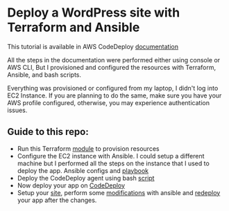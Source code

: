 # Deploy a WordPress site with Terraform and Ansible 

This tutorial is available in AWS CodeDeploy [documentation](https://docs.aws.amazon.com/codedeploy/latest/userguide/tutorials-wordpress.html) 

All the steps in the documentation were performed either using console or AWS CLI, But I provisioned and configured the resources with Terraform, Ansible, and bash scripts.

Everything was provisioned or configured from my laptop, I didn't log into EC2 Instance. If you are planning to do the same, make sure you have your AWS profile configured, otherwise, you may experience authentication issues.

## Guide to this repo:


*  Run this Terraform [module](https://github.com/gsidhu13/WP_deploy_with_terraforma_and_ansible/blob/2f3df717446d0b62f8ad82be0f7829ae9016ca67/terraform) to provision resources 
*  Configure the EC2 instance with Ansible. I could setup a different machine but I performed all the steps on the instance that I used to deploy the app. Ansible configs and [playbook](https://github.com/gsidhu13/WP_deploy_with_terraforma_and_ansible/blob/2f3df717446d0b62f8ad82be0f7829ae9016ca67/ansible)
*  Deploy the CodeDeploy agent using bash [script](https://github.com/gsidhu13/WP_deploy_with_terraforma_and_ansible/blob/2f3df717446d0b62f8ad82be0f7829ae9016ca67/deploy_agent)
*  Now deploy your app on [CodeDeploy](https://github.com/gsidhu13/WP_deploy_with_terraforma_and_ansible/blob/2f3df717446d0b62f8ad82be0f7829ae9016ca67/deploy_app)
*  Setup your [site](https://github.com/gsidhu13/WP_deploy_with_terraforma_and_ansible/blob/2f3df717446d0b62f8ad82be0f7829ae9016ca67/setup_site),  perform some [modifications](https://github.com/gsidhu13/WP_deploy_with_terraforma_and_ansible/blob/2f3df717446d0b62f8ad82be0f7829ae9016ca67/modify_with_ansible) with ansible and [redeploy](https://github.com/gsidhu13/WP_deploy_with_terraforma_and_ansible/blob/2f3df717446d0b62f8ad82be0f7829ae9016ca67/deploy_app) your app after the changes.





